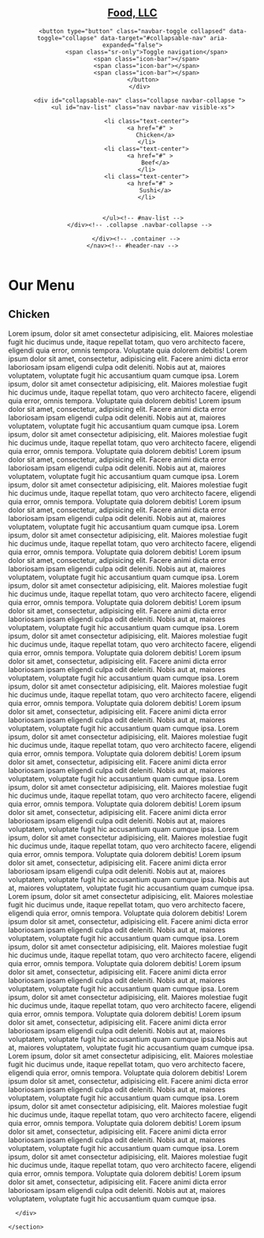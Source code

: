 <!doctype html>
<html lang="en">
  <head>
    <meta charset="utf-8">
    <meta http-equiv="X-UA-Compatible" content="IE=edge">
    <meta name="viewport" content="width=device-width, initial-scale=1">
    <title>Mod3_Solution</title>
    <link rel="stylesheet" href="mod3_solution/css/bootstrap.min.css">
    <link rel="stylesheet" href="mod3_solution/css/styles.css">
    <link href='https://fonts.googleapis.com/css?family=Oxygen:400,300,700' rel='stylesheet' type='text/css'>
    <link href='https://fonts.googleapis.com/css?family=Lora' rel='stylesheet' type='text/css'>
  </head>
<body>
  <header>
    <nav id="header-nav" class="navbar navbar-default">
      <div class="container">
        <div class="navbar-header">
          <div class="navbar-brand pull-left">
            <a href="index.html"><h1>Food, LLC</h1></a>
          </div>

          <button type="button" class="navbar-toggle collapsed" data-toggle="collapse" data-target="#collapsable-nav" aria-expanded="false">
            <span class="sr-only">Toggle navigation</span>
            <span class="icon-bar"></span>
            <span class="icon-bar"></span>
            <span class="icon-bar"></span>
          </button>
        </div>
        
        <div id="collapsable-nav" class="collapse navbar-collapse ">
          <ul id="nav-list" class="nav navbar-nav visible-xs">
          
            <li class="text-center">
              <a href="#" >
                 Chicken</a>
            </li>
            <li class="text-center">
              <a href="#" >
                 Beef</a>
            </li>
            <li class="text-center">
              <a href="#" >
                 Sushi</a>
            </li>
            
           
          </ul><!-- #nav-list -->
        </div><!-- .collapse .navbar-collapse -->
        
      </div><!-- .container -->
    </nav><!-- #header-nav -->
  </header>
  <div id="main-content" class="container">
    <h1 class="text-center">Our Menu</h1>
    <section class="row">
      <div class="col-md-12 col-sm-12 col-xs-12">
        <h2 class="text-center">Chicken</h2>
        Lorem ipsum, dolor sit amet consectetur adipisicing, elit. Maiores molestiae fugit hic ducimus unde, itaque repellat totam, quo vero architecto facere, eligendi quia error, omnis tempora. Voluptate quia dolorem debitis! Lorem ipsum dolor sit amet, consectetur, adipisicing elit. Facere animi dicta error laboriosam ipsam eligendi culpa odit deleniti. Nobis aut at, maiores voluptatem, voluptate fugit hic accusantium quam cumque ipsa.  Lorem ipsum, dolor sit amet consectetur adipisicing, elit. Maiores molestiae fugit hic ducimus unde, itaque repellat totam, quo vero architecto facere, eligendi quia error, omnis tempora. Voluptate quia dolorem debitis! Lorem ipsum dolor sit amet, consectetur, adipisicing elit. Facere animi dicta error laboriosam ipsam eligendi culpa odit deleniti. Nobis aut at, maiores voluptatem, voluptate fugit hic accusantium quam cumque ipsa. Lorem ipsum, dolor sit amet consectetur adipisicing, elit. Maiores molestiae fugit hic ducimus unde, itaque repellat totam, quo vero architecto facere, eligendi quia error, omnis tempora. Voluptate quia dolorem debitis! Lorem ipsum dolor sit amet, consectetur, adipisicing elit. Facere animi dicta error laboriosam ipsam eligendi culpa odit deleniti. Nobis aut at, maiores voluptatem, voluptate fugit hic accusantium quam cumque ipsa. Lorem ipsum, dolor sit amet consectetur adipisicing, elit. Maiores molestiae fugit hic ducimus unde, itaque repellat totam, quo vero architecto facere, eligendi quia error, omnis tempora. Voluptate quia dolorem debitis! Lorem ipsum dolor sit amet, consectetur, adipisicing elit. Facere animi dicta error laboriosam ipsam eligendi culpa odit deleniti. Nobis aut at, maiores voluptatem, voluptate fugit hic accusantium quam cumque ipsa. Lorem ipsum, dolor sit amet consectetur adipisicing, elit. Maiores molestiae fugit hic ducimus unde, itaque repellat totam, quo vero architecto facere, eligendi quia error, omnis tempora. Voluptate quia dolorem debitis! Lorem ipsum dolor sit amet, consectetur, adipisicing elit. Facere animi dicta error laboriosam ipsam eligendi culpa odit deleniti. Nobis aut at, maiores voluptatem, voluptate fugit hic accusantium quam cumque ipsa. Lorem ipsum, dolor sit amet consectetur adipisicing, elit. Maiores molestiae fugit hic ducimus unde, itaque repellat totam, quo vero architecto facere, eligendi quia error, omnis tempora. Voluptate quia dolorem debitis! Lorem ipsum dolor sit amet, consectetur, adipisicing elit. Facere animi dicta error laboriosam ipsam eligendi culpa odit deleniti. Nobis aut at, maiores voluptatem, voluptate fugit hic accusantium quam cumque ipsa. Lorem ipsum, dolor sit amet consectetur adipisicing, elit. Maiores molestiae fugit hic ducimus unde, itaque repellat totam, quo vero architecto facere, eligendi quia error, omnis tempora. Voluptate quia dolorem debitis! Lorem ipsum dolor sit amet, consectetur, adipisicing elit. Facere animi dicta error laboriosam ipsam eligendi culpa odit deleniti. Nobis aut at, maiores voluptatem, voluptate fugit hic accusantium quam cumque ipsa. Lorem ipsum, dolor sit amet consectetur adipisicing, elit. Maiores molestiae fugit hic ducimus unde, itaque repellat totam, quo vero architecto facere, eligendi quia error, omnis tempora. Voluptate quia dolorem debitis! Lorem ipsum dolor sit amet, consectetur, adipisicing elit. Facere animi dicta error laboriosam ipsam eligendi culpa odit deleniti. Nobis aut at, maiores voluptatem, voluptate fugit hic accusantium quam cumque ipsa. Lorem ipsum, dolor sit amet consectetur adipisicing, elit. Maiores molestiae fugit hic ducimus unde, itaque repellat totam, quo vero architecto facere, eligendi quia error, omnis tempora. Voluptate quia dolorem debitis! Lorem ipsum dolor sit amet, consectetur, adipisicing elit. Facere animi dicta error laboriosam ipsam eligendi culpa odit deleniti. Nobis aut at, maiores voluptatem, voluptate fugit hic accusantium quam cumque ipsa. Lorem ipsum, dolor sit amet consectetur adipisicing, elit. Maiores molestiae fugit hic ducimus unde, itaque repellat totam, quo vero architecto facere, eligendi quia error, omnis tempora. Voluptate quia dolorem debitis! Lorem ipsum dolor sit amet, consectetur, adipisicing elit. Facere animi dicta error laboriosam ipsam eligendi culpa odit deleniti. Nobis aut at, maiores voluptatem, voluptate fugit hic accusantium quam cumque ipsa. Lorem ipsum, dolor sit amet consectetur adipisicing, elit. Maiores molestiae fugit hic ducimus unde, itaque repellat totam, quo vero architecto facere, eligendi quia error, omnis tempora. Voluptate quia dolorem debitis! Lorem ipsum dolor sit amet, consectetur, adipisicing elit. Facere animi dicta error laboriosam ipsam eligendi culpa odit deleniti. Nobis aut at, maiores voluptatem, voluptate fugit hic accusantium quam cumque ipsa. Nobis aut at, maiores voluptatem, voluptate fugit hic accusantium quam cumque ipsa. Lorem ipsum, dolor sit amet consectetur adipisicing, elit. Maiores molestiae fugit hic ducimus unde, itaque repellat totam, quo vero architecto facere, eligendi quia error, omnis tempora. Voluptate quia dolorem debitis! Lorem ipsum dolor sit amet, consectetur, adipisicing elit. Facere animi dicta error laboriosam ipsam eligendi culpa odit deleniti. Nobis aut at, maiores voluptatem, voluptate fugit hic accusantium quam cumque ipsa. Lorem ipsum, dolor sit amet consectetur adipisicing, elit. Maiores molestiae fugit hic ducimus unde, itaque repellat totam, quo vero architecto facere, eligendi quia error, omnis tempora. Voluptate quia dolorem debitis! Lorem ipsum dolor sit amet, consectetur, adipisicing elit. Facere animi dicta error laboriosam ipsam eligendi culpa odit deleniti. Nobis aut at, maiores voluptatem, voluptate fugit hic accusantium quam cumque ipsa. Lorem ipsum, dolor sit amet consectetur adipisicing, elit. Maiores molestiae fugit hic ducimus unde, itaque repellat totam, quo vero architecto facere, eligendi quia error, omnis tempora. Voluptate quia dolorem debitis! Lorem ipsum dolor sit amet, consectetur, adipisicing elit. Facere animi dicta error laboriosam ipsam eligendi culpa odit deleniti. Nobis aut at, maiores voluptatem, voluptate fugit hic accusantium quam cumque ipsa.Nobis aut at, maiores voluptatem, voluptate fugit hic accusantium quam cumque ipsa. Lorem ipsum, dolor sit amet consectetur adipisicing, elit. Maiores molestiae fugit hic ducimus unde, itaque repellat totam, quo vero architecto facere, eligendi quia error, omnis tempora. Voluptate quia dolorem debitis! Lorem ipsum dolor sit amet, consectetur, adipisicing elit. Facere animi dicta error laboriosam ipsam eligendi culpa odit deleniti. Nobis aut at, maiores voluptatem, voluptate fugit hic accusantium quam cumque ipsa. Lorem ipsum, dolor sit amet consectetur adipisicing, elit. Maiores molestiae fugit hic ducimus unde, itaque repellat totam, quo vero architecto facere, eligendi quia error, omnis tempora. Voluptate quia dolorem debitis! Lorem ipsum dolor sit amet, consectetur, adipisicing elit. Facere animi dicta error laboriosam ipsam eligendi culpa odit deleniti. Nobis aut at, maiores voluptatem, voluptate fugit hic accusantium quam cumque ipsa. Lorem ipsum, dolor sit amet consectetur adipisicing, elit. Maiores molestiae fugit hic ducimus unde, itaque repellat totam, quo vero architecto facere, eligendi quia error, omnis tempora. Voluptate quia dolorem debitis! Lorem ipsum dolor sit amet, consectetur, adipisicing elit. Facere animi dicta error laboriosam ipsam eligendi culpa odit deleniti. Nobis aut at, maiores voluptatem, voluptate fugit hic accusantium quam cumque ipsa.

      </div>
      
    </section>
  </div>

  

  <!-- jQuery (Bootstrap JS plugins depend on it) -->
  <script src="mod3_solution/js/jquery-2.1.4.min.js"></script>
  <script src="mod3_solution/js/bootstrap.min.js"></script>
  <script src="mod3_solution/js/script.js"></script>
</body>
</html>